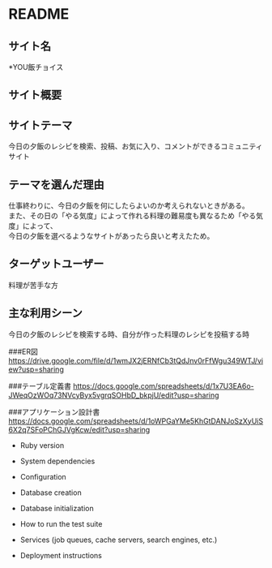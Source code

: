 # README

## サイト名
*YOU飯チョイス

## サイト概要
## サイトテーマ
今日の夕飯のレシピを検索、投稿、お気に入り、コメントができるコミュニティサイト


## テーマを選んだ理由
仕事終わりに、今日の夕飯を何にしたらよいのか考えられないときがある。  
また、その日の「やる気度」によって作れる料理の難易度も異なるため「やる気度」によって、  
今日の夕飯を選べるようなサイトがあったら良いと考えたため。

## ターゲットユーザー
料理が苦手な方

## 主な利用シーン
今日の夕飯のレシピを検索する時、自分が作った料理のレシピを投稿する時

###ER図
https://drive.google.com/file/d/1wmJX2jERNfCb3tQdJnv0rFfWgu349WTJ/view?usp=sharing

###テーブル定義書
https://docs.google.com/spreadsheets/d/1x7U3EA6o-JWeqOzWOq73NVcyByx5vgrqSOHbD_bkpjU/edit?usp=sharing

###アプリケーション設計書
https://docs.google.com/spreadsheets/d/1oWPGaYMe5KhGtDANJoSzXyUiS6X2q7SFoPChGJVgKcw/edit?usp=sharing


* Ruby version

* System dependencies

* Configuration

* Database creation

* Database initialization

* How to run the test suite

* Services (job queues, cache servers, search engines, etc.)

* Deployment instructions
